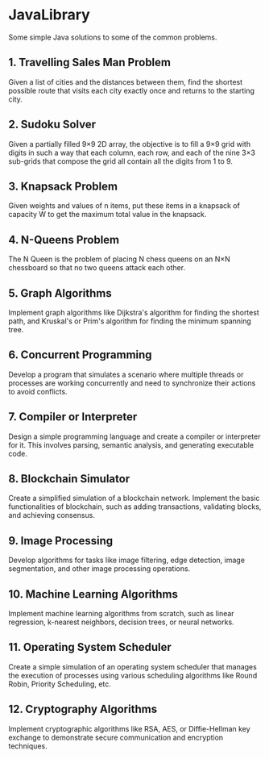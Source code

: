 # JavaLibrary
Some simple Java solutions to some of the common problems.

## 1. Travelling Sales Man Problem
Given a list of cities and the distances between them, find the shortest possible route that visits each city exactly once and returns to the starting city.

## 2. Sudoku Solver
Given a partially filled 9×9 2D array, the objective is to fill a 9×9 grid with digits in such a way that each column, each row, and each of the nine 3×3 sub-grids that compose the grid all contain all the digits from 1 to 9.

## 3. Knapsack Problem
Given weights and values of n items, put these items in a knapsack of capacity W to get the maximum total value in the knapsack.

## 4. N-Queens Problem
The N Queen is the problem of placing N chess queens on an N×N chessboard so that no two queens attack each other.

## 5. Graph Algorithms
Implement graph algorithms like Dijkstra's algorithm for finding the shortest path, and Kruskal's or Prim's algorithm for finding the minimum spanning tree.

## 6. Concurrent Programming
Develop a program that simulates a scenario where multiple threads or processes are working concurrently and need to synchronize their actions to avoid conflicts.

## 7. Compiler or Interpreter
Design a simple programming language and create a compiler or interpreter for it. This involves parsing, semantic analysis, and generating executable code.

## 8. Blockchain Simulator
Create a simplified simulation of a blockchain network. Implement the basic functionalities of blockchain, such as adding transactions, validating blocks, and achieving consensus.

## 9. Image Processing
Develop algorithms for tasks like image filtering, edge detection, image segmentation, and other image processing operations.

## 10. Machine Learning Algorithms
Implement machine learning algorithms from scratch, such as linear regression, k-nearest neighbors, decision trees, or neural networks.

## 11. Operating System Scheduler
Create a simple simulation of an operating system scheduler that manages the execution of processes using various scheduling algorithms like Round Robin, Priority Scheduling, etc.

## 12. Cryptography Algorithms
Implement cryptographic algorithms like RSA, AES, or Diffie-Hellman key exchange to demonstrate secure communication and encryption techniques.

